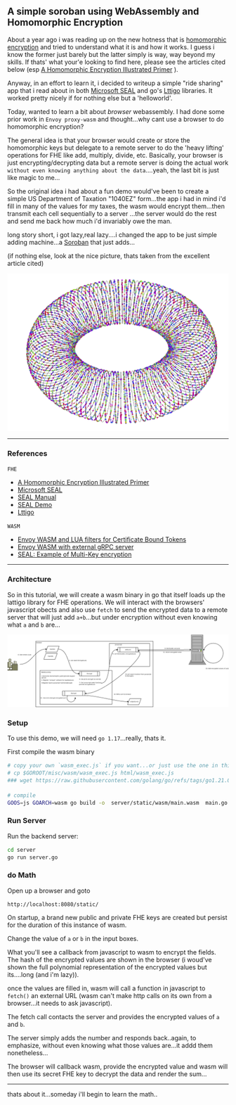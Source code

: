 
## A simple soroban using WebAssembly and Homomorphic Encryption

About a year ago i was reading up on the new hotness that is [homomorphic encryption](https://en.wikipedia.org/wiki/Homomorphic_encryption) and tried to understand what it is and how it works.   I guess i know the former just barely but the latter simply is way, way beyond my  skills.  If thats' what your'e looking to find here, please see the articles cited below (esp [A Homomorphic Encryption Illustrated Primer](https://muens.io/pdfs/stephen-hardy-a-homomorphic-encryption-illustrated-primer.pdf) ).

Anyway, in an effort to learn it, i decided to writeup a simple "ride sharing" app that i read about in both [Microsoft SEAL](https://github.com/microsoft/SEAL) and go's [Lttigo](https://github.com/ldsec/lattigo) libraries.  It worked pretty nicely if for nothing else but a 'helloworld'.

Today, wanted to learn a bit about _browser_ webassembly.  I had done some prior work in `Envoy proxy-wasm` and thought...why cant use a browser to do homomorphic encryption?

The general idea is that your browser would create or store the homomorphic keys but delegate to a remote server to do the 'heavy lifting' operations for FHE like add, multiply, divide, etc.  Basically, your browser is just encrypting/decrypting data but a remote server is doing the actual work `without even knowing anything about the data`....yeah, the last bit is just like magic to me...

So the original idea i had about a fun demo would've been to create a simple US Department of Taxation "1040EZ" form...the app i had in mind i'd fill in many of the values for my taxes, the wasm would encrypt them...then transmit each cell sequentially to a server ...the server would do the rest and send me back how much i'd invariably owe the man.

long story short, i got lazy,real lazy....i changed the app to be just simple adding machine...a [Soroban](https://en.wikipedia.org/wiki/Soroban) that just adds...

(if nothing else, look at the nice picture, thats taken from the excellent article cited)

![images/thumbnail.png](images/thumbnail.png)

---

### References

`FHE`

- [A Homomorphic Encryption Illustrated Primer](https://muens.io/pdfs/stephen-hardy-a-homomorphic-encryption-illustrated-primer.pdf)
- [Microsoft SEAL](https://github.com/microsoft/SEAL)
- [SEAL Manual](https://www.microsoft.com/en-us/research/uploads/prod/2017/11/sealmanual-2-3-1.pdf)
- [SEAL Demo](https://github.com/microsoft/SEAL-Demo)
- [Lttigo](https://github.com/ldsec/lattigo)

`WASM`

- [Envoy WASM and LUA filters for Certificate Bound Tokens](https://github.com/salrashid123/envoy_cert_bound_token)
- [Envoy WASM with external gRPC server](https://github.com/salrashid123/envoy_wasm)
- [SEAL: Example of Multi-Key encryption](https://github.com/microsoft/SEAL/issues/206)

---

### Architecture

So in this tutorial, we will create a wasm binary in go that itself loads up the lattigo library for FHE operations.  We will interact with the browsers' javascript obects and also use `fetch` to send the encrypted data to a remote server that will just add `a+b`...but under encryption without even knowing what `a` and `b` are...

![images/wasm_fhe.png](images/wasm_fhe.png)



### Setup

To use this demo, we will need `go 1.17`...really, thats it.


First compile the wasm binary
```bash
# copy your own `wasm_exec.js` if you want...or just use the one in this repo
# cp $GOROOT/misc/wasm/wasm_exec.js html/wasm_exec.js
### wget https://raw.githubusercontent.com/golang/go/refs/tags/go1.21.0/misc/wasm/wasm_exec.js

# compile
GOOS=js GOARCH=wasm go build -o  server/static/wasm/main.wasm  main.go
```

### Run Server

Run the backend server:

```bash
cd server
go run server.go
```

### do Math

Open up a browser and goto

```
http://localhost:8080/static/
```

On startup, a brand new public and private FHE keys are created but persist for the duration of this instance of wasm.

Change the value of `a` or `b` in the  input boxes.

What you'll see a callback from javascript to wasm to encrypt the fields.  The hash of the encrypted values are shown in the browser (i woud've shown the full polynomial representation of the encrypted values but its....long (and i'm lazy)).

once the values are filled in, wasm will call a function in javascript to `fetch()` an external URL (wasm can't make http calls on its own from a browser...it needs to ask javascript).

The fetch call contacts the server and provides the encrypted values of `a` and `b`.   

The server simply adds the number and responds back..again, to emphasize, without even knowing what those values are...it addd them nonetheless...

The browser will callback wasm, provide the encrypted value and wasm will then use its secret FHE key to decrypt the data and render the sum...

---

thats about it...someday i'll begin to learn the math..



